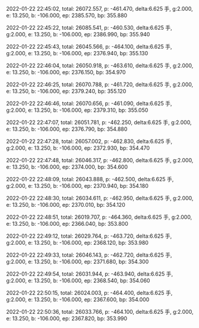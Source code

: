 2022-01-22 22:45:02, total: 26072.557, p: -461.470, delta:6.625 手, g:2.000, e: 13.250, b: -106.000, ep: 2385.570, bp: 355.880

2022-01-22 22:45:22, total: 26085.541, p: -460.530, delta:6.625 手, g:2.000, e: 13.250, b: -106.000, ep: 2386.990, bp: 355.940

2022-01-22 22:45:43, total: 26045.566, p: -464.100, delta:6.625 手, g:2.000, e: 13.250, b: -106.000, ep: 2376.940, bp: 355.130

2022-01-22 22:46:04, total: 26050.918, p: -463.610, delta:6.625 手, g:2.000, e: 13.250, b: -106.000, ep: 2376.150, bp: 354.970

2022-01-22 22:46:25, total: 26070.788, p: -461.720, delta:6.625 手, g:2.000, e: 13.250, b: -106.000, ep: 2379.240, bp: 355.120

2022-01-22 22:46:46, total: 26070.656, p: -461.090, delta:6.625 手, g:2.000, e: 13.250, b: -106.000, ep: 2379.310, bp: 355.050

2022-01-22 22:47:07, total: 26051.781, p: -462.250, delta:6.625 手, g:2.000, e: 13.250, b: -106.000, ep: 2376.790, bp: 354.880

2022-01-22 22:47:28, total: 26057.002, p: -462.830, delta:6.625 手, g:2.000, e: 13.250, b: -106.000, ep: 2372.930, bp: 354.470

2022-01-22 22:47:48, total: 26046.317, p: -462.800, delta:6.625 手, g:2.000, e: 13.250, b: -106.000, ep: 2374.000, bp: 354.600

2022-01-22 22:48:09, total: 26043.888, p: -462.500, delta:6.625 手, g:2.000, e: 13.250, b: -106.000, ep: 2370.940, bp: 354.180

2022-01-22 22:48:30, total: 26034.611, p: -462.950, delta:6.625 手, g:2.000, e: 13.250, b: -106.000, ep: 2370.010, bp: 354.120

2022-01-22 22:48:51, total: 26019.707, p: -464.360, delta:6.625 手, g:2.000, e: 13.250, b: -106.000, ep: 2366.040, bp: 353.800

2022-01-22 22:49:12, total: 26029.764, p: -463.720, delta:6.625 手, g:2.000, e: 13.250, b: -106.000, ep: 2368.120, bp: 353.980

2022-01-22 22:49:33, total: 26046.143, p: -462.720, delta:6.625 手, g:2.000, e: 13.250, b: -106.000, ep: 2371.680, bp: 354.300

2022-01-22 22:49:54, total: 26031.944, p: -463.940, delta:6.625 手, g:2.000, e: 13.250, b: -106.000, ep: 2368.540, bp: 354.060

2022-01-22 22:50:15, total: 26024.003, p: -464.400, delta:6.625 手, g:2.000, e: 13.250, b: -106.000, ep: 2367.600, bp: 354.000

2022-01-22 22:50:36, total: 26033.766, p: -464.100, delta:6.625 手, g:2.000, e: 13.250, b: -106.000, ep: 2367.820, bp: 353.990